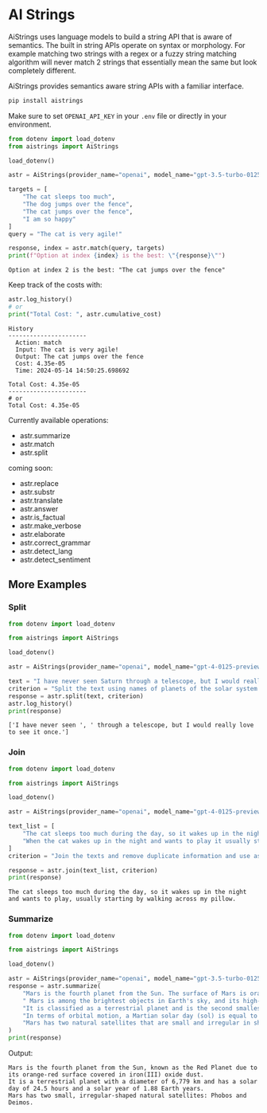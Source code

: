 # AI Strings

AiStrings uses language models to build a string API that is aware of semantics.
The built in string APIs operate on syntax or morphology.
For example matching two strings with a regex or a fuzzy string matching algorithm will never match
2 strings that essentially mean the same but look completely different.

AiStrings provides semantics aware string APIs with a familiar interface.

```bash
pip install aistrings
```
Make sure to set `OPENAI_API_KEY` in your `.env` file or directly in your environment.

```python
from dotenv import load_dotenv
from aistrings import AiStrings

load_dotenv()

astr = AiStrings(provider_name="openai", model_name="gpt-3.5-turbo-0125")

targets = [
    "The cat sleeps too much",
    "The dog jumps over the fence",
    "The cat jumps over the fence",
    "I am so happy"
]
query = "The cat is very agile!"

response, index = astr.match(query, targets)
print(f"Option at index {index} is the best: \"{response}\"")
```

```
Option at index 2 is the best: "The cat jumps over the fence"
```

Keep track of the costs with:

```python
astr.log_history()
# or
print("Total Cost: ", astr.cumulative_cost)
```

```
History
----------------------
  Action: match
  Input: The cat is very agile!
  Output: The cat jumps over the fence
  Cost: 4.35e-05
  Time: 2024-05-14 14:50:25.698692

Total Cost: 4.35e-05
----------------------
# or
Total Cost: 4.35e-05
```

Currently available operations:

- astr.summarize
- astr.match
- astr.split

coming soon:
- astr.replace
- astr.substr
- astr.translate
- astr.answer
- astr.is_factual
- astr.make_verbose
- astr.elaborate
- astr.correct_grammar
- astr.detect_lang
- astr.detect_sentiment

## More Examples

### Split

```python
from dotenv import load_dotenv

from aistrings import AiStrings

load_dotenv()

astr = AiStrings(provider_name="openai", model_name="gpt-4-0125-preview", temperature=1)

text = "I have never seen Saturn through a telescope, but I would really love to see it once."
criterion = "Split the text using names of planets of the solar system as separators."
response = astr.split(text, criterion)
astr.log_history()
print(response)
```

```
['I have never seen ', ' through a telescope, but I would really love to see it once.']
```

### Join

```python
from dotenv import load_dotenv

from aistrings import AiStrings

load_dotenv()

astr = AiStrings(provider_name="openai", model_name="gpt-4-0125-preview")

text_list = [
    "The cat sleeps too much during the day, so it wakes up in the night and wants to play.",
    "When the cat wakes up in the night and wants to play it usually starts walking across my pillow.",
]
criterion = "Join the texts and remove duplicate information and use as few words as possible."

response = astr.join(text_list, criterion)
print(response)
```

```
The cat sleeps too much during the day, so it wakes up in the night and wants to play, usually starting by walking across my pillow.
```

### Summarize

```python
from dotenv import load_dotenv

from aistrings import AiStrings

load_dotenv()

astr = AiStrings(provider_name="openai", model_name="gpt-3.5-turbo-0125")
response = astr.summarize(
    "Mars is the fourth planet from the Sun. The surface of Mars is orange-red because it is covered in iron(III) oxide dust, giving it the nickname 'the Red Planet'.[21][22]"
    " Mars is among the brightest objects in Earth's sky, and its high-contrast albedo features have made it a common subject for telescope viewing. "
    "It is classified as a terrestrial planet and is the second smallest of the Solar System's planets with a diameter of 6,779 km (4,212 mi). "
    "In terms of orbital motion, a Martian solar day (sol) is equal to 24.5 hours, and a Martian solar year is equal to 1.88 Earth years (687 Earth days). "
    "Mars has two natural satellites that are small and irregular in shape: Phobos and Deimos. "
)
print(response)

```

Output:

```
Mars is the fourth planet from the Sun, known as the Red Planet due to its orange-red surface covered in iron(III) oxide dust. 
It is a terrestrial planet with a diameter of 6,779 km and has a solar day of 24.5 hours and a solar year of 1.88 Earth years. 
Mars has two small, irregular-shaped natural satellites: Phobos and Deimos.
```



